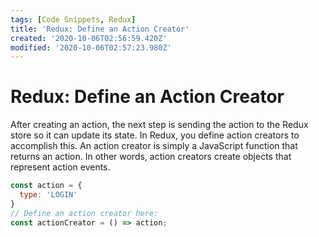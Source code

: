 ```yaml
---
tags: [Code Snippets, Redux]
title: 'Redux: Define an Action Creator'
created: '2020-10-06T02:56:59.420Z'
modified: '2020-10-06T02:57:23.980Z'
---
```


Redux: Define an Action Creator
===============================

After creating an action, the next step is sending the action to the Redux store so it can update its state. In Redux, you define action creators to accomplish this. An action creator is simply a JavaScript function that returns an action. In other words, action creators create objects that represent action events.

``` javascript
const action = {
  type: 'LOGIN'
}
// Define an action creator here:
const actionCreator = () => action;
```
